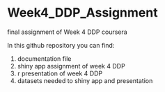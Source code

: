 # Week4_DDP_Assignment
final assignment of Week 4 DDP coursera


In this github repository you can find:
1. documentation file
2. shiny app assignment of week 4 DDP
3. r presentation of week 4 DDP
4. datasets needed to shiny app and presentation
